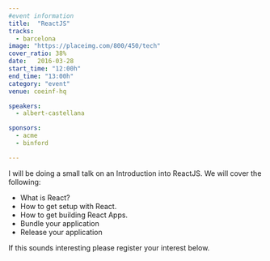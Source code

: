 ```yaml
---
#event information
title:  "ReactJS"
tracks: 
  - barcelona
image: "https://placeimg.com/800/450/tech"
cover_ratio: 38%
date:   2016-03-28
start_time: "12:00h"
end_time: "13:00h"
category: "event"
venue: coeinf-hq

speakers: 
  - albert-castellana

sponsors:
  - acme
  - binford

---
```


I will be doing a small talk on an Introduction into ReactJS. We will cover the following:

- What is React?
- How to get setup with React.
- How to get building React Apps.
- Bundle your application
- Release your application

If this sounds interesting please register your interest below.
